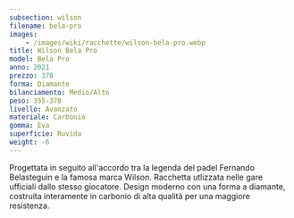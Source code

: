 ```yaml
---
subsection: wilson
filename: bela-pro
images:
    - /images/wiki/racchette/wilson-bela-pro.webp
title: Wilson Bela Pro
model: Bela Pro
anno: 2021
prezzo: 370
forma: Diamante
bilanciamento: Medio/Alto
peso: 355-370
livello: Avanzato
materiale: Carbonio
gomma: Eva
superficie: Ruvida
weight: -6
---
```

Progettata in seguito all'accordo tra la legenda del padel Fernando Belasteguin e la famosa marca Wilson. Racchetta utlizzata nelle gare ufficiali dallo stesso giocatore. Design moderno con una forma a diamante, costruita interamente in carbonio di alta qualità per una maggiore resistenza.